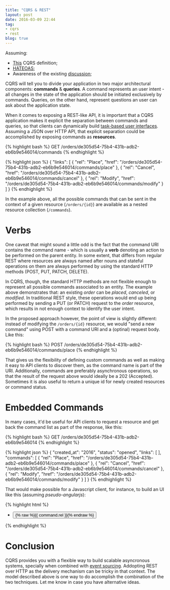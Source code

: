 ```yaml
---
title: "CQRS & REST"
layout: post
date: 2016-03-09 22:44
tag:
- cqrs
- rest
blog: true
---
```


Assuming:

* [This](http://martinfowler.com/bliki/CQRS.html) CQRS definition;
* [HATEOAS](https://en.wikipedia.org/wiki/HATEOAS);
* Awareness of the existing [discussion](https://groups.google.com/forum/#!msg/dddcqrs/CrDAI2RrLNQ/uy6MDz6SDQAJ);

CQRS will tell you to divide your application in two major architectural components: **commands** & **queries**. A command represents an user intent - all changes in the state of the application should be initiated exclusively by commands. Queries, on the other hand, represent questions an user can ask about the application state.

When it comes to exposing a REST-like API, it is important that a CQRS application makes it explicit the separation between commands and queries, so that clients can dynamically build [task-based user interfaces](http://codebetter.com/gregyoung/2010/02/16/cqrs-task-based-uis-event-sourcing-agh/). Assuming a JSON over HTTP API, that explicit separation could be accomplished by exposing commands as **resources**.

{% highlight bash %}
  GET /orders/de305d54-75b4-431b-adb2-eb6b9e546014/commands
{% endhighlight %}

{% highlight json %}
  {
    "links": [
      {
        "rel": "Place",
        "href": "/orders/de305d54-75b4-431b-adb2-eb6b9e546014/commands/place"
      },
      {
        "rel": "Cancel",
        "href": "/orders/de305d54-75b4-431b-adb2-eb6b9e546014/commands/cancel"
      },
      {
        "rel": "Modify",
        "href": "/orders/de305d54-75b4-431b-adb2-eb6b9e546014/commands/modify"
      }
    ]
  }
{% endhighlight %}

In the example above, all the possible commands that can be sent in the context of a given resource (`/orders/{id}`) are available as a nested resource collection (`/commands`). 

# Verbs

One caveat that might sound a little odd is the fact that the command URI contains the command name - which is usually a **verb** denoting an action to be performed on the parent entity. In some extent, that differs from regular REST where resources are always named after nouns and stateful operations on them are always performed by using the standard HTTP methods (POST, PUT, PATCH, DELETE).

In CQRS, though, the standard HTTP methods are not flexible enough to represent all possible commands associated to an entity. The example above demonstrates that: an existing *order* can be *placed*, *canceled*, or *modified*. In traditional REST style, these operations would end up being performed by sending a PUT (or PATCH) request to the *order* resource, which results in not enough context to identify the user intent.

In the proposed approach however, the point of view is slightly different: instead of modifying the `/orders/{id}` resource, we would "send a new command" using POST with a command URI and a (optinal) request body. Like this:

{% highlight bash %}
  POST /orders/de305d54-75b4-431b-adb2-eb6b9e546014/commands/place
{% endhighlight %}

That gives us the flexibility of defining custom commands as well as making it easy to API clients to discover them, as the command name is part of the URI. Additionally, commands are preferably asynchronous operations, so that the result of the request above would ideally be a 202 (Accepted). Sometimes it is also useful to return a unique id for newly created resources or command status.

# Embedded Commands

In many cases, it'd be useful for API clients to request a resource and get back the command list as part of the response, like this: 

{% highlight bash %}
  GET /orders/de305d54-75b4-431b-adb2-eb6b9e546014
{% endhighlight %}

{% highlight json %}
  {
    "created_at": "2016",
    "status": "opened",
    "links": [ ],
    "commands": [
      {
        "rel": "Place",
        "href": "/orders/de305d54-75b4-431b-adb2-eb6b9e546014/commands/place"
      },
      {
        "rel": "Cancel",
        "href": "/orders/de305d54-75b4-431b-adb2-eb6b9e546014/commands/cancel"
      },
      {
        "rel": "Modify",
        "href": "/orders/de305d54-75b4-431b-adb2-eb6b9e546014/commands/modify"
      }
    ]
  }
{% endhighlight %}

That would make possible for a Javascript client, for instance, to build an UI like this (assuming *pseudo-angularjs*):

{% highlight html %}
  <ul>
    <li ng-repeat="command in order.commands">
      <button ng-click="send(command)">
        {% raw %}{{ command.rel }}{% endraw %}
      </button>
    </li>
  </ul>
{% endhighlight %}

# Conclusion

CQRS provides you with a flexible way to build scalable asyncronous systems, specially when combined with [event sourcing](http://www.martinfowler.com/eaaDev/EventSourcing.html). Addopting REST over HTTP as the delivery mechanism can be tricky in that context. The model described above is one way to do accomplish the combination of the two techniques. Let me know in case you have alternative ideas.

